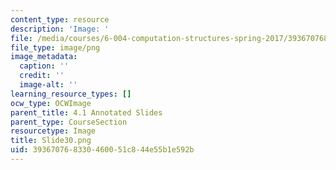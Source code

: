 ```yaml
---
content_type: resource
description: 'Image: '
file: /media/courses/6-004-computation-structures-spring-2017/393670768330460051c844e55b1e592b_Slide30.png
file_type: image/png
image_metadata:
  caption: ''
  credit: ''
  image-alt: ''
learning_resource_types: []
ocw_type: OCWImage
parent_title: 4.1 Annotated Slides
parent_type: CourseSection
resourcetype: Image
title: Slide30.png
uid: 39367076-8330-4600-51c8-44e55b1e592b
---
```

